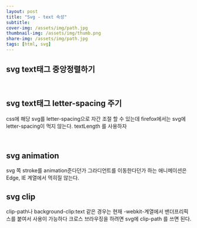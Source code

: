 ```yaml
---
layout: post
title: "Svg - text 속성"
subtitle: 
cover-img: /assets/img/path.jpg
thumbnail-img: /assets/img/thumb.png
share-img: /assets/img/path.jpg
tags: [html, svg]
---
```


## svg text태그 중앙정렬하기
<pre class="html">
    <text x="50%" text-anchor="middle"></text>
</pre>
## svg text태그 letter-spacing 주기
<p>css에 해당 svg를 letter-spacing으로 자간 조절 할 수 있는데 firefox에서는 svg에 letter-spacing이 먹지 않는다. textLength 를 사용하자</p>
<pre class="html">
    <text x="50%" textLength="120"></text>
</pre>

## svg animation
<p>svg 쪽 stroke를 animation준다던가 그라디언트를 이동한다던가 하는 애니메이션은 Edge, IE 계열에서 먹히질 않는다.</p>

## svg clip
<p>clip-path나 background-clip:text 같은 경우는 현재 -webkit-계열에서 밴더프리픽스를 붙여서 사용이 가능하다 크로스 브라우징을 하려면 svg에 clip-path 를 쓰면 된다.</p>
